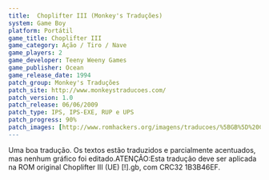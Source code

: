 ```yaml
---
title:  Choplifter III (Monkey's Traduções)
system: Game Boy
platform: Portátil
game_title: Choplifter III
game_category: Ação / Tiro / Nave
game_players: 2
game_developer: Teeny Weeny Games
game_publisher: Ocean
game_release_date: 1994
patch_group: Monkey's Traduções
patch_site: http://www.monkeystraducoes.com/
patch_version: 1.0
patch_release: 06/06/2009
patch_type: IPS, IPS-EXE, RUP e UPS
patch_progress: 90%
patch_images: [http://www.romhackers.org/imagens/traducoes/%5BGB%5D%20Choplifter%20III%20-%20Monkey's%20Tradu%C3%A7%C3%B5es%20-%201.png,http://www.romhackers.org/imagens/traducoes/%5BGB%5D%20Choplifter%20III%20-%20Monkey's%20Tradu%C3%A7%C3%B5es%20-%202.png,http://www.romhackers.org/imagens/traducoes/%5BGB%5D%20Choplifter%20III%20-%20Monkey's%20Tradu%C3%A7%C3%B5es%20-%203.png]
---
```

Uma boa tradução. Os textos estão traduzidos e parcialmente acentuados, mas nenhum gráfico foi editado.ATENÇÃO:Esta tradução deve ser aplicada na ROM original Choplifter III (UE) [!].gb, com CRC32 1B3B46EF.